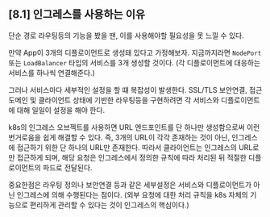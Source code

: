 ## [8.1] 인그레스를 사용하는 이유
단순 경로 라우팅등의 기능을 봤을 땐, 이를 사용해야할 필요성을 못 느낄 수 있다.

만약 App이 3개의 디플로이먼트로 생성돼 있다고 가정해보자. 지금까지라면 `NodePort` 또는 `LoadBalancer` 타입의 서비스를 3개 생성할 것이다. (각 디플로이먼트에 대응하는 서비스를 하나씩 연결해준다.)

그러나 서비스마다 세부적인 설정을 할 떄 복잡성이 발생한다. SSL/TLS 보안연결, 접근 도메인 및 클라이언트 상태에 기반한 라우팅등을 구현하려면 각 서비스와 디플로이먼트에 대해 일일이 설정을 해야 한다.

k8s의 인그레스 오브젝트를 사용하면 URL 엔드포인트를 단 하나만 생성함으로써 이런 번거로움을 쉽게 해결할 수 있다. 즉, 3개의 URL이 각각 존재하는 것이 아닌, 인그레스에 접근하기 위한 단 하나의 URL만 존재한다. 따라서 클라이언트는 인그레스의 URL로만 접근하게 되며, 해당 요청은 인그레스에서 정의한 규칙에 따라 처리된 뒤 적절한 디플로이먼트의 파드로 전달된다.


중요한점은 라우팅 정의나 보안연결 등과 같은 세부설정은 서비스와 디플로이먼트가 아닌 인그레스에 의해 수행된다는 점이다. (외부 요청에 대한 처리 규칙을 k8s 자체의 기능으로 편리하게 관리할 수 있다는 것이 인그레스의 핵심이다.)